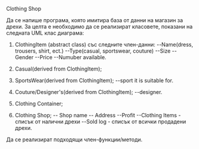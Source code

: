 Clothing Shop

Да се напише програма, която имитира база от данни на магазин за дрехи. За целта е необходимо да се реализират класовете, показани на следната UML клас диаграма:


1. ClothingItem (abstract class) със следните член-данни:
--Name(dress, trousers, shirt, ect.)
--Type(casual, sportswear, couture)
--Size
--Gender
--Price
--Numuber available.

2. Casual(derived from ClothingItem);
3. SportsWear(derived from ClothingItem);
--sport it is suitable for.
4. Couture/Designer's(derived from ClothingItem);
--designer.
5. Clothing Container;
6. Clothing Shop;
-- Shop name
-- Address
--Profit
--Clothing Items - списък от налични дрехи
--Sold log - списък от всички продадени дрехи.
  
	
Да се реализират подходящи член-функции/методи.
